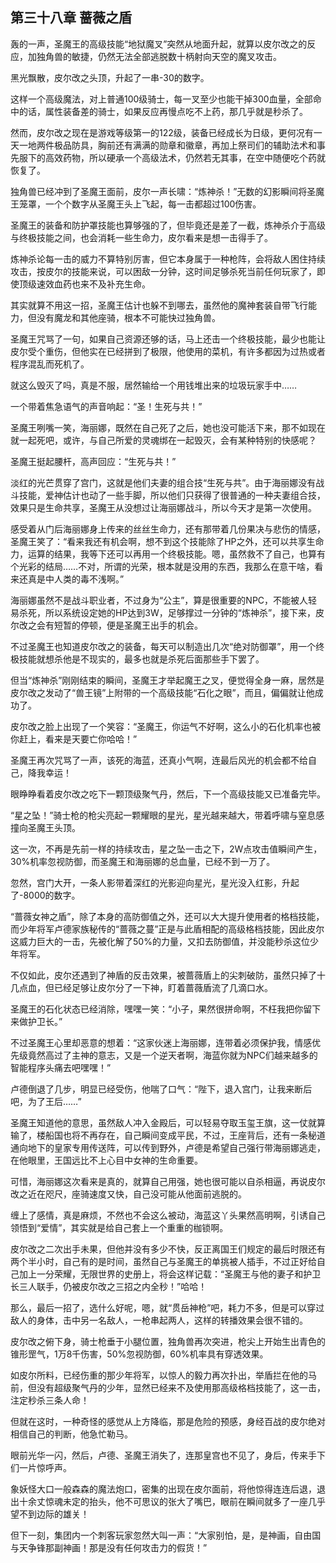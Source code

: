## 第三十八章 蔷薇之盾

轰的一声，圣魔王的高级技能“地狱魔叉”突然从地面升起，就算以皮尔改之的反应，加独角兽的敏捷，仍然无法全部逃脱数十柄射向天空的魔叉攻击。

黑光飘散，皮尔改之头顶，升起了一串-30的数字。

这样一个高级魔法，对上普通100级骑士，每一叉至少也能干掉300血量，全部命中的话，属性装备差的骑士，如果反应再慢点吃不上药，那几乎就是秒杀了。

然而，皮尔改之现在是游戏等级第一的122级，装备已经成长为日级，更何况有一天一地两件极品防具，胸前还有满满的勋章和徽章，再加上祭司们的辅助法术和事先服下的高效药物，所以硬承一个高级法术，仍然若无其事，在空中随便吃个药就恢复了。

独角兽已经冲到了圣魔王面前，皮尔一声长啸：“炼神杀！”无数的幻影瞬间将圣魔王笼罩，一个个数字从圣魔王头上飞起，每一击都超过100伤害。

圣魔王的装备和防护罩技能也算够强的了，但毕竟还是差了一截，炼神杀介于高级与终极技能之间，也会消耗一些生命力，皮尔看来是想一击得手了。

炼神杀论每一击的威力不算特别厉害，但它本身属于一种枪阵，会将敌人困住持续攻击，按皮尔的技能来说，可以困敌一分钟，这时间足够杀死当前任何玩家了，即使顶级速效血药也来不及补充生命。

其实就算不用这一招，圣魔王估计也躲不到哪去，虽然他的魔神套装自带飞行能力，但没有魔龙和其他座骑，根本不可能快过独角兽。

圣魔王咒骂了一句，如果自己资源还够的话，马上还击一个终极技能，最少也能让皮尔受个重伤，但他实在已经拼到了极限，他使用的菜机，有许多都因为过热或者程序混乱而死机了。

就这么毁灭了吗，真是不服，居然输给一个用钱堆出来的垃圾玩家手中……

一个带着焦急语气的声音响起：“圣！生死与共！”

圣魔王咧嘴一笑，海丽娜，既然在自己死了之后，她也没可能活下来，那不如现在就一起死吧，或许，与自己所爱的灵魂绑在一起毁灭，会有某种特别的快感呢？

圣魔王挺起腰杆，高声回应：“生死与共！”

淡红的光芒贯穿了宫门，这就是他们夫妻的组合技“生死与共”。由于海丽娜没有战斗技能，爱神估计也动了一些手脚，所以他们只获得了很普通的一种夫妻组合技，效果只是生命共享，圣魔王从没想过让海丽娜战斗，所以今天才是第一次使用。

感受着从门后海丽娜身上传来的丝丝生命力，还有那带着几份果决与悲伤的情感，圣魔王笑了：“看来我还有机会啊，想不到这个技能除了HP之外，还可以共享生命力，运算的结果，我等下还可以再用一个终极技能。嗯，虽然救不了自己，也算有个光彩的结局……不对，所谓的光荣，根本就是没用的东西，我那么在意干啥，看来还真是中人类的毒不浅啊。”

海丽娜虽然不是战斗职业者，不过身为“公主”，算是很重要的NPC，不能被人轻易杀死，所以系统设定她的HP达到3W，足够撑过一分钟的“炼神杀”，接下来，皮尔改之会有短暂的停顿，便是圣魔王出手的机会。

不过圣魔王也知道皮尔改之的装备，每天可以制造出几次“绝对防御罩”，用一个终极技能就想杀他是不现实的，最多也就是杀死后面那些手下罢了。

但当“炼神杀”刚刚结束的瞬间，圣魔王才举起魔王之叉，便觉得全身一麻，居然是皮尔改之发动了“兽王镜”上附带的一个高级技能“石化之眼”，而且，偏偏就让他成功了。

皮尔改之脸上出现了一个笑容：“圣魔王，你运气不好啊，这么小的石化机率也被你赶上，看来是天要亡你哈哈！”

圣魔王再次咒骂了一声，该死的海蓝，还真小气啊，连最后风光的机会都不给自己，降我幸运！

眼睁睁看着皮尔改之吃下一颗顶级聚气丹，然后，下一个高级技能又已准备完毕。

“星之坠！”骑士枪的枪尖亮起一颗耀眼的星光，星光越来越大，带着呼啸与窒息感撞向圣魔王头顶。

这一次，不再是先前一样的持续攻击，星之坠一击之下，2W点攻击值瞬间产生，30%机率忽视防御，而圣魔王和海丽娜的总血量，已经不到一万了。

忽然，宫门大开，一条人影带着深红的光影迎向星光，星光没入红影，升起了-8000的数字。

“蔷薇女神之盾”，除了本身的高防御值之外，还可以大大提升使用者的格档技能，而少年将军卢德家族秘传的“蔷薇之蔓”正是与此盾相配的高级格档技能，因此皮尔这威力巨大的一击，先被化解了50%的力量，又扣去防御值，并没能秒杀这位少年将军。

不仅如此，皮尔还遇到了神盾的反击效果，被蔷薇盾上的尖刺破防，虽然只掉了十几点血，但已经足够让皮尔分了一下神，盯着蔷薇盾流了几滴口水。

圣魔王的石化状态已经消除，嘿嘿一笑：“小子，果然很拼命啊，不枉我把你留下来做护卫长。”

不过圣魔王心里却恶意的想着：“这家伙迷上海丽娜，连带着必须保护我，情感优先级竟然高过了主神的意志，又是一个逆天者啊，海蓝你就为NPC们越来越多的智能程序头痛去吧嘿嘿！”

卢德倒退了几步，明显已经受伤，他喘了口气：“陛下，退入宫门，让我来断后吧，为了王后……”

圣魔王知道他的意思，虽然敌人冲入金殿后，可以轻易夺取玉玺王旗，这一仗就算输了，楼船国也将不再存在，自己瞬间变成平民，不过，王座背后，还有一条秘道通向地下的皇家专用传送阵，可以传到野外，卢德是希望自己强行带海丽娜逃走，在他眼里，王国远比不上心目中女神的生命重要。

可惜，海丽娜这次看来是真的，就算自己用强，她也很可能以自杀相逼，再说皮尔改之近在咫尺，座骑速度又快，自己没可能从他面前逃脱的。

缠上了感情，真是麻烦，不然也不会这么被动，海蓝这丫头果然高明啊，引诱自己领悟到“爱情”，其实就是给自己套上一个重重的枷锁啊。

皮尔改之二次出手未果，但他并没有多少不快，反正离国王们规定的最后时限还有两个半小时，自己有的是时间，虽然自己与圣魔王的单挑被人插手，不过正好给自己加上一分荣耀，无限世界的史册上，将会这样记载：“圣魔王与他的妻子和护卫长三人联手，仍被皮尔改之三招之内全秒！”哈哈！

那么，最后一招了，选什么好呢，嗯，就“贯岳神枪”吧，耗力不多，但是可以穿过敌人的身体，击中另一名敌人，一枪串起两人，这样的转播效果会很不错的。

皮尔改之俯下身，骑士枪垂于小腿位置，独角兽再次突进，枪尖上开始生出青色的锥形罡气，1万8千伤害，50%忽视防御，60%机率具有穿透效果。

如皮尔所料，已经伤重的那少年将军，以惊人的毅力再次扑出，举盾拦在他的马前，但没有超级聚气丹的少年，显然已经来不及使用那高级格档技能了，这一击，注定秒杀三条人命！

但就在这时，一种奇怪的感觉从上方降临，那是危险的预感，身经百战的皮尔绝对相信自己的判断，他急忙勒马。

眼前光华一闪，然后，卢德、圣魔王消失了，连那皇宫也不见了，身后，传来手下们一片惊呼声。

象妖怪大口一般森森的魔法炮口，密集的出现在皮尔面前，将他惊得连连后退，退出十余丈惊魂未定的抬头，他不可思议的张大了嘴巴，眼前在瞬间就多了一座几乎望不到边际的雄关！

但下一刻，集团内一个刺客玩家忽然大叫一声：“大家别怕，是，是神画，自由国与天争锋那副神画！那是没有任何攻击力的假货！”

